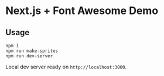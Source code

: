 # Next.js + Font Awesome Demo

## Usage

```
npm i
npm run make-sprites
npm run dev-server
```

Local dev server ready on `http://localhost:3000`.
